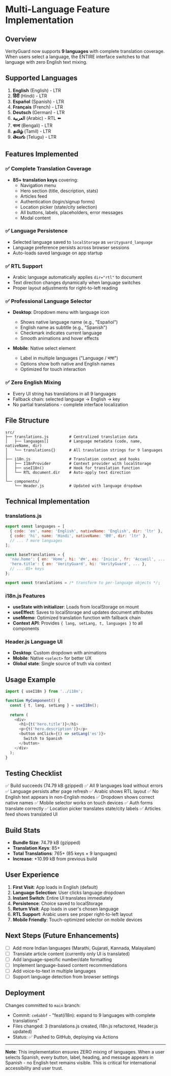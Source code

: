 # Multi-Language Feature Implementation

## Overview
VerityGuard now supports **9 languages** with complete translation coverage. When users select a language, the ENTIRE interface switches to that language with zero English text mixing.

## Supported Languages

1. **English** (English) - LTR
2. **हिंदी** (Hindi) - LTR
3. **Español** (Spanish) - LTR
4. **Français** (French) - LTR
5. **Deutsch** (German) - LTR
6. **العربية** (Arabic) - RTL ⬅️
7. **বাংলা** (Bengali) - LTR
8. **தமிழ்** (Tamil) - LTR
9. **తెలుగు** (Telugu) - LTR

## Features Implemented

### ✅ Complete Translation Coverage
- **85+ translation keys** covering:
  - Navigation menu
  - Hero section (title, description, stats)
  - Articles feed
  - Authentication (login/signup forms)
  - Location picker (state/city selection)
  - All buttons, labels, placeholders, error messages
  - Modal content

### ✅ Language Persistence
- Selected language saved to `localStorage` as `verityguard_language`
- Language preference persists across browser sessions
- Auto-loads saved language on app startup

### ✅ RTL Support
- Arabic language automatically applies `dir="rtl"` to document
- Text direction changes dynamically when language switches
- Proper layout adjustments for right-to-left reading

### ✅ Professional Language Selector
- **Desktop**: Dropdown menu with language icon
  - Shows native language name (e.g., "Español")
  - English name as subtitle (e.g., "Spanish")
  - Checkmark indicates current language
  - Smooth animations and hover effects
  
- **Mobile**: Native select element
  - Label in multiple languages ("Language / भाषा")
  - Options show both native and English names
  - Optimized for touch interaction

### ✅ Zero English Mixing
- Every UI string has translations in all 9 languages
- Fallback chain: selected language → English → key
- No partial translations - complete interface localization

## File Structure

```
src/
├── translations.js         # Centralized translation data
│   ├── languages[]         # Language metadata (code, name, nativeName, dir)
│   └── translations{}      # All translation strings for 9 languages
│
├── i18n.js                 # Translation context and hooks
│   ├── I18nProvider        # Context provider with localStorage
│   ├── useI18n()           # Hook for translation function
│   └── RTL document.dir    # Auto-apply text direction
│
└── components/
    └── Header.js           # Updated with language dropdown
```

## Technical Implementation

### translations.js
```javascript
export const languages = [
  { code: 'en', name: 'English', nativeName: 'English', dir: 'ltr' },
  { code: 'hi', name: 'Hindi', nativeName: 'हिंदी', dir: 'ltr' },
  // ... 7 more languages
];

const baseTranslations = {
  'nav.home': { en: 'Home', hi: 'होम', es: 'Inicio', fr: 'Accueil', ... },
  'hero.title': { en: 'VerityGuard', hi: 'VerityGuard', ... },
  // ... 85+ keys
};

export const translations = /* transform to per-language objects */;
```

### i18n.js Features
- **useState with initializer**: Loads from localStorage on mount
- **useEffect**: Saves to localStorage and updates document attributes
- **useMemo**: Optimized translation function with fallback chain
- **Context API**: Provides `{ lang, setLang, t, languages }` to all components

### Header.js Language UI
- **Desktop**: Custom dropdown with animations
- **Mobile**: Native `<select>` for better UX
- **Global state**: Single source of truth via context

## Usage Example

```javascript
import { useI18n } from '../i18n';

function MyComponent() {
  const { t, lang, setLang } = useI18n();
  
  return (
    <div>
      <h1>{t('hero.title')}</h1>
      <p>{t('hero.description')}</p>
      <button onClick={() => setLang('es')}>
        Switch to Spanish
      </button>
    </div>
  );
}
```

## Testing Checklist

✅ Build succeeds (74.79 kB gzipped)
✅ All 9 languages load without errors
✅ Language persists after page refresh
✅ Arabic shows RTL layout
✅ No English text appears in non-English modes
✅ Dropdown shows correct native names
✅ Mobile selector works on touch devices
✅ Auth forms translate correctly
✅ Location picker translates state/city labels
✅ Articles feed shows translated UI

## Build Stats

- **Bundle Size**: 74.79 kB (gzipped)
- **Translation Keys**: 85+
- **Total Translations**: 765+ (85 keys × 9 languages)
- **Increase**: +10.99 kB from previous build

## User Experience

1. **First Visit**: App loads in English (default)
2. **Language Selection**: User clicks language dropdown
3. **Instant Switch**: Entire UI translates immediately
4. **Persistence**: Choice saved to localStorage
5. **Return Visit**: App loads in user's chosen language
6. **RTL Support**: Arabic users see proper right-to-left layout
7. **Mobile Friendly**: Touch-optimized selector on mobile devices

## Next Steps (Future Enhancements)

- [ ] Add more Indian languages (Marathi, Gujarati, Kannada, Malayalam)
- [ ] Translate article content (currently only UI is translated)
- [ ] Add language-specific number/date formatting
- [ ] Implement language-based content recommendations
- [ ] Add voice-to-text in multiple languages
- [ ] Support language detection from browser settings

## Deployment

Changes committed to `main` branch:
- Commit: `ce6abbf` - "feat(i18n): expand to 9 languages with complete translations"
- Files changed: 3 (translations.js created, i18n.js refactored, Header.js updated)
- Status: ✅ Pushed to GitHub, deploying via Actions

---

**Note**: This implementation ensures ZERO mixing of languages. When a user selects Spanish, every button, label, heading, and message appears in Spanish - no English text remains visible. This is critical for international accessibility and user trust.
